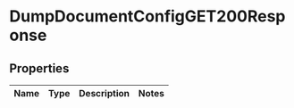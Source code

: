 

# DumpDocumentConfigGET200Response


## Properties

| Name | Type | Description | Notes |
|------------ | ------------- | ------------- | -------------|



